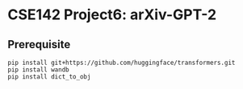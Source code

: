 # CSE142 Project6: arXiv-GPT-2

## Prerequisite

```
pip install git+https://github.com/huggingface/transformers.git
pip install wandb
pip install dict_to_obj
```